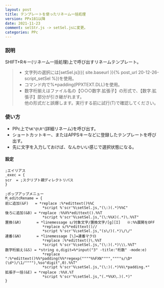 ```yaml
---
layout: post
title: テンプレートを使ったリネーム一括処理
version: PPx181以降
date: 2021-11-23
comment: selStr.js -> setSel.jsに変更。
categories: PPc
---
```

### 説明
SHIFT+Rキー(リネーム一括処理)上で呼び出すリネームテンプレート。

> - 文字列の選択には[setSel.js]({{ site.baseurl }}{% post_url 20-12-26-script_setSel %})を使用。
> -  コマンド内で%\*padding(PPXTEXT.DLL)を使用。
> - 数字桁揃えはファイル名の【○○○数字.拡張子】の形式で、【数字.拡張子】部分が引き継がれます。<BR>
他の形式だと誤爆します。実行する前に試行(T)で確認してください。

### 使い方
 - PPc上で`%K"@\R"`(詳細リネーム)を呼び出す。
 - ショートカットキー、またはAPPSキーなどに登録したテンプレートを呼び出す。
 - 先に文字を入力しておけば、なんかいい感じで選択状態になる。

#### 設定
```clean
;エイリアス
_exec = {
scr  = ;スクリプト親ディレクトリパス
}

;ポップアップメニュー
M_editcRename = {
前に追加(&F)   = *replace :%*edittext()%%C
                 *script %'scr'%\setSel.js,"(\:)(.*)%%C"
後ろに追加(&B) = *replace :%%X%*edittext().%%T
                 *script %'scr'%\setSel.js,"(\:%%X)(.*)\.%%T"
置換(&R)       = *linemessage s/対象文字/置換文字/[g][I]   ※:%%展開をOFF
                 *replace s/%*edittext()//
                 *script %'scr'%\setSel.js,"(s\/)(.*)\/\/"
連番(&N)       = *linemessage [\]=連番マクロ
                 *replace :%*edittext()\.%%T
                 *script %'scr'%\setSel.js,"(\:)(.*)\\\.%%T"
数字桁揃え(&S) = *string o,digit=%*input("3" -title:"桁数" -mode:e)
                 *replace ":%*edittext()%%*padding(%%*regexp(""""%%FXN"""",""""s/\D*(\d*)/\1/""""),%so"digit",0).%%T"
                 *script %'scr'%\setSel.js,"(\:)(.*)%%\*padding.*"
拡張子一括(&E) = *replace :%%X.%T
                 *script %'scr'%\setSel.js,"(.*%%X\.)(.*)"
}
```
